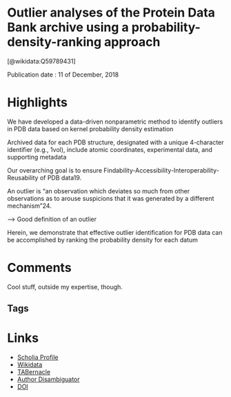 
Outlier analyses of the Protein Data Bank archive using a probability-density-ranking approach
==============================================================================================
  
  [@wikidata:Q59789431]  
  
Publication date : 11 of December, 2018  

# Highlights

We have developed a data-driven nonparametric method to identify outliers in PDB data based on kernel probability density estimation

Archived data for each PDB structure, designated with a unique 4-character identifier (e.g., 1vol), include atomic coordinates, experimental data, and supporting metadata

Our overarching goal is to ensure Findability-Accessibility-Interoperability-Reusability of PDB data19.

An outlier is “an observation which deviates so much from other observations as to arouse suspicions that it was generated by a different mechanism”24.

--> Good definition of an outlier

Herein, we demonstrate that effective outlier identification for PDB data can be accomplished by ranking the probability density for each datum

# Comments
Cool stuff, outside my expertise, though.

## Tags

# Links
  
 * [Scholia Profile](https://scholia.toolforge.org/work/Q59789431)  
 * [Wikidata](https://www.wikidata.org/wiki/Q59789431)  
 * [TABernacle](https://tabernacle.toolforge.org/?#/tab/manual/Q59789431/P921%3BP4510)  
 * [Author Disambiguator](https://author-disambiguator.toolforge.org/work_item_oauth.php?id=Q59789431&batch_id=&match=1&author_list_id=&doit=Get+author+links+for+work)  
 * [DOI](https://doi.org/10.1038/SDATA.2018.293)  
